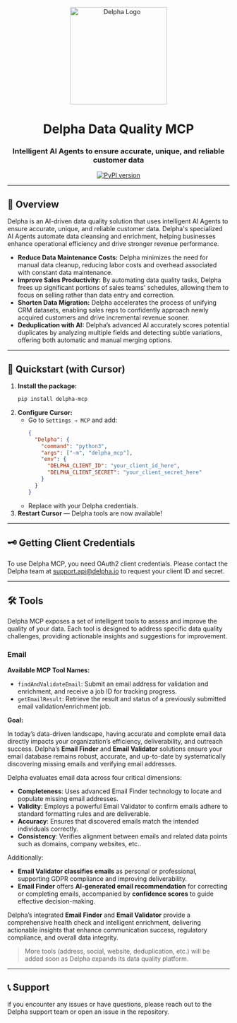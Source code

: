 <p align="center">
  <a href="https://delpha.io/">
    <img src="https://images.g2crowd.com/uploads/product/image/large_detail/large_detail_b0b39d78ea2a6c1417ea68f2a9dcfeae/delpha.png" width="220" alt="Delpha Logo">
  </a>
</p>

<h1 align="center">Delpha Data Quality MCP</h1>
<h3 align="center"><a href="https://delpha.io" style="color: inherit; text-decoration: none;">Intelligent AI Agents to ensure accurate, unique, and reliable customer data</a></h3>

<div align="center">

[![PyPI version](https://img.shields.io/pypi/v/delpha-mcp?label=PyPI)](https://pypi.org/project/delpha-mcp/)
</div>

---

## 🌟 Overview

Delpha is an AI-driven data quality solution that uses intelligent AI Agents to ensure accurate, unique, and reliable customer data. Delpha's specialized AI Agents automate data cleansing and enrichment, helping businesses enhance operational efficiency and drive stronger revenue performance.

- **Reduce Data Maintenance Costs:** Delpha minimizes the need for manual data cleanup, reducing labor costs and overhead associated with constant data maintenance.
- **Improve Sales Productivity:** By automating data quality tasks, Delpha frees up significant portions of sales teams' schedules, allowing them to focus on selling rather than data entry and correction.
- **Shorten Data Migration:** Delpha accelerates the process of unifying CRM datasets, enabling sales reps to confidently approach newly acquired customers and drive incremental revenue sooner.
- **Deduplication with AI:** Delpha’s advanced AI accurately scores potential duplicates by analyzing multiple fields and detecting subtle variations, offering both automatic and manual merging options.

---

## 🚀 Quickstart (with Cursor)

1. **Install the package:**
   ```bash
   pip install delpha-mcp
   ```
2. **Configure Cursor:**
   - Go to `Settings → MCP` and add:
     ```json
     {
       "Delpha": {
         "command": "python3",
         "args": ["-m", "delpha_mcp"],
         "env": {
           "DELPHA_CLIENT_ID": "your_client_id_here",
           "DELPHA_CLIENT_SECRET": "your_client_secret_here"
         }
       }
     }
     ```
   - Replace with your Delpha credentials.
3. **Restart Cursor** — Delpha tools are now available!

---

## 🗝️ Getting Client Credentials

To use Delpha MCP, you need OAuth2 client credentials. Please contact the Delpha team at [support.api@delpha.io](mailto:support.api@delpha.io) to request your client ID and secret.

---

## 🛠️ Tools

Delpha MCP exposes a set of intelligent tools to assess and improve the quality of your data. Each tool is designed to address specific data quality challenges, providing actionable insights and suggestions for improvement.

### Email

**Available MCP Tool Names:**
- `findAndValidateEmail`: Submit an email address for validation and enrichment, and receive a job ID for tracking progress.
- `getEmailResult`: Retrieve the result and status of a previously submitted email validation/enrichment job.

**Goal:**

In today’s data-driven landscape, having accurate and complete email data directly impacts your organization’s efficiency, deliverability, and outreach success. Delpha’s **Email Finder** and **Email Validator** solutions ensure your email database remains robust, accurate, and up-to-date by systematically discovering missing emails and verifying email addresses.

Delpha evaluates email data across four critical dimensions:

- **Completeness**: Uses advanced Email Finder technology to locate and populate missing email addresses.
- **Validity**: Employs a powerful Email Validator to confirm emails adhere to standard formatting rules and are deliverable.
- **Accuracy**: Ensures that discovered emails match the intended individuals correctly.
- **Consistency**: Verifies alignment between emails and related data points such as domains, company websites, etc..

Additionally:

- **Email Validator classifies emails** as personal or professional, supporting GDPR compliance and improving deliverability.
- **Email Finder** offers **AI-generated email recommendation** for correcting or completing emails, accompanied by **confidence scores** to guide effective decision-making.

Delpha’s integrated **Email Finder** and **Email Validator** provide a comprehensive health check and intelligent enrichment, delivering actionable insights that enhance communication success, regulatory compliance, and overall data integrity.


> More tools (address, social, website, deduplication, etc.) will be added soon as Delpha expands its data quality platform.

---


## 📞 Support
if you encounter any issues or have questions, please reach out to the Delpha support team or open an issue in the repository.
